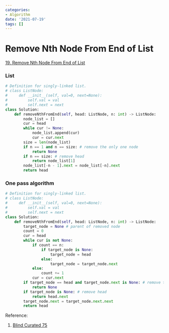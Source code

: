 ```yaml
---
categories:
- Algorithm
date: '2021-07-19'
tags: []
---
```


# Remove Nth Node From End of List

[19. Remove Nth Node From End of List](https://leetcode.com/problems/remove-nth-node-from-end-of-list/)

### List

```python
# Definition for singly-linked list.
# class ListNode:
#     def __init__(self, val=0, next=None):
#         self.val = val
#         self.next = next
class Solution:
    def removeNthFromEnd(self, head: ListNode, n: int) -> ListNode:
        node_list = []
        cur = head
        while cur != None:
            node_list.append(cur)
            cur = cur.next
        size = len(node_list)
        if n == 1 and n == size: # remove the only one node
            return None
        if n == size: # remove head
            return node_list[1]
        node_list[-n - 1].next = node_list[-n].next
        return head
```

### One pass algorithm

```python
# Definition for singly-linked list.
# class ListNode:
#     def __init__(self, val=0, next=None):
#         self.val = val
#         self.next = next
class Solution:
    def removeNthFromEnd(self, head: ListNode, n: int) -> ListNode:
        target_node = None # parent of removed node
        count = 0
        cur = head
        while cur is not None:
            if count == n:
                if target_node is None:
                    target_node = head
                else:
                    target_node = target_node.next
            else:
                count += 1
            cur = cur.next
        if target_node == head and target_node.next is None: # remove the only one node
            return None
        if target_node is None: # remove head
            return head.next
        target_node.next = target_node.next.next
        return head

```

Reference:

1. [Blind Curated 75](https://leetcode.com/list/xoqag3yj/)